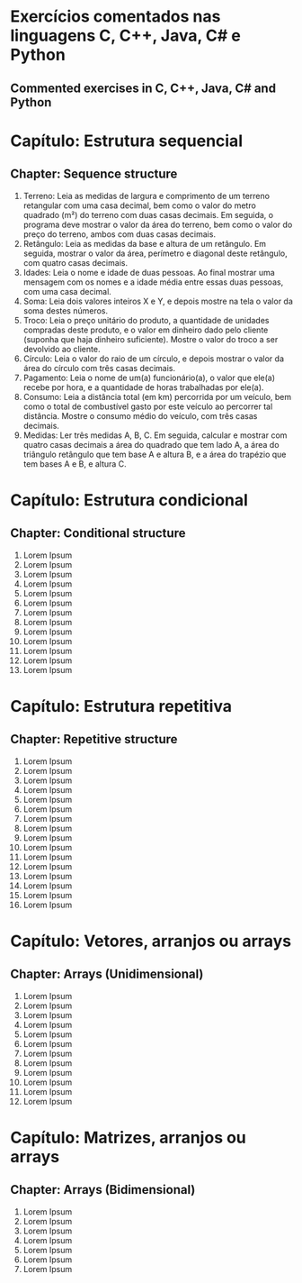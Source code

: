 # Exercícios comentados nas linguagens C, C++, Java, C# e Python
## Commented exercises in C, C++, Java, C# and Python

# Capítulo: Estrutura sequencial
## Chapter: Sequence structure
1. Terreno: Leia as medidas de largura e comprimento de um terreno retangular com uma casa decimal, bem como o valor do metro quadrado (m²) do terreno com duas casas decimais. Em seguida, o programa deve mostrar o valor da área do terreno, bem como o valor do preço do terreno, ambos com duas casas decimais.
2. Retângulo: Leia as medidas da base e altura de um retângulo. Em seguida, mostrar o valor da área, perímetro e diagonal deste retângulo, com quatro casas decimais.
3. Idades: Leia o nome e idade de duas pessoas. Ao final mostrar uma mensagem com os nomes e a idade média entre essas duas pessoas, com uma casa decimal.
4. Soma: Leia dois valores inteiros X e Y, e depois mostre na tela o valor da soma destes números. 
5. Troco: Leia o preço unitário do produto, a quantidade de unidades compradas deste produto, e o valor em dinheiro dado pelo cliente (suponha que haja dinheiro suficiente). Mostre o valor do troco a ser devolvido ao cliente. 
6. Círculo: Leia o valor do raio de um círculo, e depois mostrar o valor da área do círculo com três casas decimais.
7. Pagamento: Leia o nome de um(a) funcionário(a), o valor que ele(a) recebe por hora, e a quantidade de horas trabalhadas por ele(a).
8. Consumo: Leia a distância total (em km) percorrida por um veículo, bem como o total de combustível gasto por este veículo ao percorrer tal distância. Mostre o consumo médio do veículo, com três casas decimais.
9. Medidas: Ler três medidas A, B, C. Em seguida, calcular e mostrar com quatro casas decimais a área do quadrado que tem lado A, a área do triângulo retângulo que tem base A e altura B, e a área do trapézio que tem bases A e B, e altura C.

# Capítulo: Estrutura condicional 
## Chapter: Conditional structure
1. Lorem Ipsum
2. Lorem Ipsum
3. Lorem Ipsum
4. Lorem Ipsum
5. Lorem Ipsum
6. Lorem Ipsum
7. Lorem Ipsum
8. Lorem Ipsum
9. Lorem Ipsum
10. Lorem Ipsum
11. Lorem Ipsum
12. Lorem Ipsum
13. Lorem Ipsum

# Capítulo: Estrutura repetitiva 
## Chapter: Repetitive structure
1. Lorem Ipsum
2. Lorem Ipsum
3. Lorem Ipsum
4. Lorem Ipsum
5. Lorem Ipsum
6. Lorem Ipsum
7. Lorem Ipsum
8. Lorem Ipsum
9. Lorem Ipsum
10. Lorem Ipsum
11. Lorem Ipsum
12. Lorem Ipsum
13. Lorem Ipsum
14. Lorem Ipsum
15. Lorem Ipsum
16. Lorem Ipsum

# Capítulo: Vetores, arranjos ou arrays 
## Chapter: Arrays (Unidimensional)
1. Lorem Ipsum
2. Lorem Ipsum
3. Lorem Ipsum
4. Lorem Ipsum
5. Lorem Ipsum
6. Lorem Ipsum
7. Lorem Ipsum
8. Lorem Ipsum
9. Lorem Ipsum
10. Lorem Ipsum
11. Lorem Ipsum
12. Lorem Ipsum

# Capítulo: Matrizes, arranjos ou arrays 
## Chapter: Arrays (Bidimensional)
1. Lorem Ipsum
2. Lorem Ipsum
3. Lorem Ipsum
4. Lorem Ipsum
5. Lorem Ipsum
6. Lorem Ipsum
7. Lorem Ipsum
